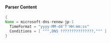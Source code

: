 #### Parser Content
```Java
{
Name = microsoft-dns-renew-jp-1
  TimeFormat = "yyyy-MM-dd'T'HH:mm:ss"
  Conditions = [ """,DNS ???????????????,""" ]
}
```